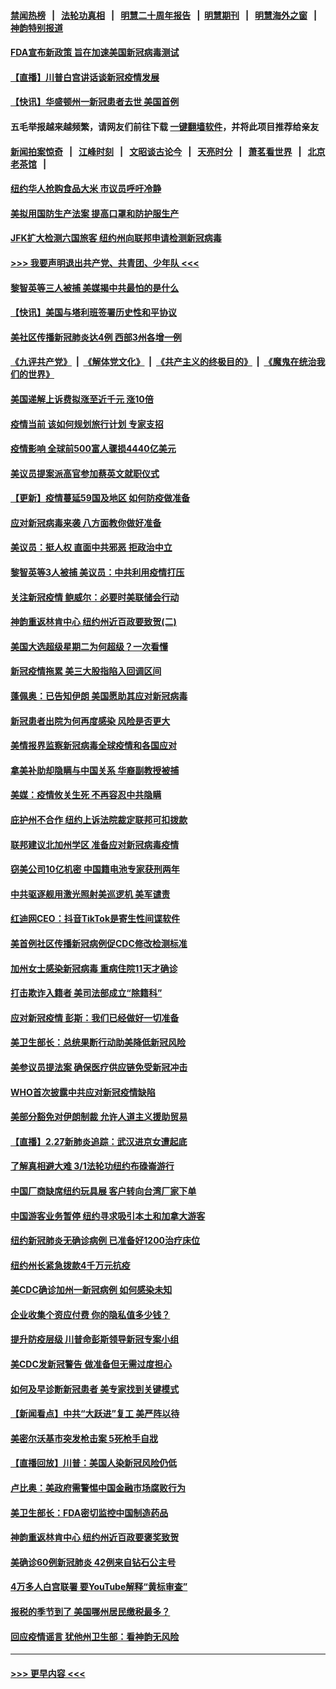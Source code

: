 #### [禁闻热榜](热点新闻.md?=0)  &nbsp;&nbsp;|&nbsp;&nbsp; [法轮功真相](https://github.com/gfw-breaker/truth/blob/master/README.md?=0) &nbsp;&nbsp;|&nbsp;&nbsp; [明慧二十周年报告](https://github.com/gfw-breaker/mh-reports/blob/master/README.md?=0) &nbsp;&nbsp;|&nbsp;&nbsp;[明慧期刊](https://github.com/gfw-breaker/mh-qikan) &nbsp;&nbsp;|&nbsp;&nbsp; [明慧海外之窗](https://github.com/gfw-breaker/mh-news/blob/master/README.md?=0) &nbsp;&nbsp;|&nbsp;&nbsp; [神韵特别报道](https://github.com/gfw-breaker/mh-news/blob/master/shenyun.md?=0)
#### [FDA宣布新政策 旨在加速美国新冠病毒测试](../pages/nsc412/n11905693.md?t=03010531) 
#### [【直播】川普白宫讲话谈新冠疫情发展](../pages/nsc412/n11905588.md?t=03010531) 
#### [【快讯】华盛顿州一新冠患者去世 美国首例](../pages/nsc412/n11905571.md?t=03010531) 
#### 五毛举报越来越频繁，请网友们前往下载 [一键翻墙软件](https://github.com/gfw-breaker/ssr-accounts)，并将此项目推荐给亲友
#### [新闻拍案惊奇](https://github.com/gfw-breaker/banned-news/blob/master/pages/link4.md) &nbsp;&nbsp;|&nbsp;&nbsp; [江峰时刻](https://github.com/gfw-breaker/banned-news/blob/master/pages/link4.md) &nbsp;&nbsp;|&nbsp;&nbsp; [文昭谈古论今](https://github.com/gfw-breaker/banned-news/blob/master/pages/link4.md) &nbsp;&nbsp;|&nbsp;&nbsp; [天亮时分](https://github.com/gfw-breaker/banned-news/blob/master/pages/link4.md) &nbsp;&nbsp;|&nbsp;&nbsp; [萧茗看世界](https://github.com/gfw-breaker/banned-news/blob/master/pages/link4.md) &nbsp;&nbsp;|&nbsp;&nbsp; [北京老茶馆](https://github.com/gfw-breaker/banned-news/blob/master/pages/link4.md) &nbsp;&nbsp;|&nbsp;&nbsp; 
#### [纽约华人抢购食品大米 市议员呼吁冷静](../pages/nsc412/n11904453.md?t=03010531) 
#### [美拟用国防生产法案 提高口罩和防护服生产](../pages/nsc412/n11905517.md?t=03010531) 
#### [JFK扩大检测六国旅客 纽约州向联邦申请检测新冠病毒](../pages/nsc412/n11905491.md?t=03010531) 
#### [>>> 我要声明退出共产党、共青团、少年队 <<<](https://github.com/begood0513/goodnews/blob/master/quit/letter.md) 
#### [黎智英等三人被捕 美媒揭中共最怕的是什么](../pages/nsc412/n11905316.md?t=03010531) 
#### [【快讯】美国与塔利班签署历史性和平协议](../pages/nsc412/n11905172.md?t=03010531) 
#### [美社区传播新冠肺炎达4例 西部3州各增一例](../pages/nsc412/n11904070.md?t=03010531) 
#### [《九评共产党》](https://github.com/begood0513/9ping.md/blob/master/README.md) &nbsp;|&nbsp; [《解体党文化》](../../../../jtdwh.md/blob/master/README.md)  &nbsp;|&nbsp; [《共产主义的终极目的》](../../../../gczydzjmd.md/blob/master/README.md) &nbsp;|&nbsp; [《魔鬼在统治我们的世界》](../../../../mgztzwmdsj.md/blob/master/README.md) 
#### [美国递解上诉费拟涨至近千元  涨10倍](../pages/nsc412/n11904466.md?t=03010531) 
#### [疫情当前 该如何规划旅行计划 专家支招](../pages/nsc412/n11903865.md?t=03010531) 
#### [疫情影响 全球前500富人骤损4440亿美元](../pages/nsc412/n11904283.md?t=03010531) 
#### [美议员提案派高官参加蔡英文就职仪式](../pages/nsc412/n11904166.md?t=03010531) 
#### [【更新】疫情蔓延59国及地区 如何防疫做准备](../pages/nsc412/n11890652.md?t=03010531) 
#### [应对新冠病毒来袭 八方面教你做好准备](../pages/nsc412/n11903736.md?t=03010531) 
#### [美议员：挺人权 直面中共邪恶 拒政治中立](../pages/nsc412/n11903790.md?t=03010531) 
#### [黎智英等3人被捕 美议员：中共利用疫情打压](../pages/nsc412/n11903768.md?t=03010531) 
#### [关注新冠疫情 鲍威尔：必要时美联储会行动](../pages/nsc412/n11903672.md?t=03010531) 
#### [神韵重返林肯中心 纽约州近百政要致贺(二)](../pages/nsc412/n11897500.md?t=03010531) 
#### [美国大选超级星期二为何超级？一次看懂](../pages/nsc412/n11903490.md?t=03010531) 
#### [新冠疫情拖累 美三大股指陷入回调区间](../pages/nsc412/n11903211.md?t=03010531) 
#### [蓬佩奥：已告知伊朗 美国愿助其应对新冠病毒](../pages/nsc412/n11903212.md?t=03010531) 
#### [新冠患者出院为何再度感染 风险是否更大](../pages/nsc412/n11903262.md?t=03010531) 
#### [美情报界监察新冠病毒全球疫情和各国应对](../pages/nsc412/n11903098.md?t=03010531) 
#### [拿美补助却隐瞒与中国关系 华裔副教授被捕](../pages/nsc412/n11901687.md?t=03010531) 
#### [美媒：疫情攸关生死 不再容忍中共隐瞒](../pages/nsc412/n11901694.md?t=03010531) 
#### [庇护州不合作  纽约上诉法院裁定联邦可扣拨款](../pages/nsc412/n11902238.md?t=03010531) 
#### [联邦建议北加州学区 准备应对新冠病毒疫情](../pages/nsc412/n11902448.md?t=03010531) 
#### [窃美公司10亿机密 中国籍电池专家获刑两年](../pages/nsc412/n11901996.md?t=03010531) 
#### [中共驱逐舰用激光照射美巡逻机 美军谴责](../pages/nsc412/n11901964.md?t=03010531) 
#### [红迪网CEO：抖音TikTok是寄生性间谍软件](../pages/nsc412/n11901675.md?t=03010531) 
#### [美首例社区传播新冠病例促CDC修改检测标准](../pages/nsc412/n11901490.md?t=03010531) 
#### [加州女士感染新冠病毒 重病住院11天才确诊](../pages/nsc412/n11901246.md?t=03010531) 
#### [打击欺诈入籍者 美司法部成立“除籍科”](../pages/nsc412/n11901364.md?t=03010531) 
#### [应对新冠疫情 彭斯：我们已经做好一切准备](../pages/nsc412/n11901268.md?t=03010531) 
#### [美卫生部长：总统果断行动助美降低新冠风险](../pages/nsc412/n11900906.md?t=03010531) 
#### [美参议员提法案 确保医疗供应链免受新冠冲击](../pages/nsc412/n11901144.md?t=03010531) 
#### [WHO首次披露中共应对新冠疫情缺陷](../pages/nsc412/n11900978.md?t=03010531) 
#### [美部分豁免对伊朗制裁 允许人道主义援助贸易](../pages/nsc412/n11900859.md?t=03010531) 
#### [【直播】2.27新肺炎追踪：武汉进京女遭起底](../pages/nsc412/n11900415.md?t=03010531) 
#### [了解真相避大难  3/1法轮功纽约布碌崙游行](../pages/nsc412/n11899501.md?t=03010531) 
#### [中国厂商缺席纽约玩具展  客户转向台湾厂家下单](../pages/nsc412/n11899505.md?t=03010531) 
#### [中国游客业务暂停  纽约寻求吸引本土和加拿大游客](../pages/nsc412/n11899492.md?t=03010531) 
#### [纽约新冠肺炎无确诊病例  已准备好1200治疗床位](../pages/nsc412/n11899474.md?t=03010531) 
#### [纽约州长紧急拨款4千万元抗疫](../pages/nsc412/n11899477.md?t=03010531) 
#### [美CDC确诊加州一新冠病例 如何感染未知](../pages/nsc412/n11899165.md?t=03010531) 
#### [企业收集个资应付费 你的隐私值多少钱？](../pages/nsc412/n11898097.md?t=03010531) 
#### [提升防疫层级 川普命彭斯领导新冠专案小组](../pages/nsc412/n11898934.md?t=03010531) 
#### [美CDC发新冠警告 做准备但无需过度担心](../pages/nsc412/n11898923.md?t=03010531) 
#### [如何及早诊断新冠患者 美专家找到关键模式](../pages/nsc412/n11898626.md?t=03010531) 
#### [【新闻看点】中共“大跃进”复工 美严阵以待](../pages/nsc412/n11898221.md?t=03010531) 
#### [美密尔沃基市突发枪击案 5死枪手自戕](../pages/nsc412/n11898687.md?t=03010531) 
#### [【直播回放】川普：美国人染新冠风险仍低](../pages/nsc412/n11898088.md?t=03010531) 
#### [卢比奥：美政府需警惕中国金融市场腐败行为](../pages/nsc412/n11898327.md?t=03010531) 
#### [美卫生部长：FDA密切监控中国制造药品](../pages/nsc412/n11898231.md?t=03010531) 
#### [神韵重返林肯中心 纽约州近百政要褒奖致贺](../pages/nsc412/n11893366.md?t=03010531) 
#### [美确诊60例新冠肺炎 42例来自钻石公主号](../pages/nsc412/n11898098.md?t=03010531) 
#### [4万多人白宫联署 要YouTube解释“黄标审查”](../pages/nsc412/n11897803.md?t=03010531) 
#### [报税的季节到了 美国哪州居民缴税最多？](../pages/nsc412/n11897626.md?t=03010531) 
#### [回应疫情谣言 犹他州卫生部：看神韵无风险](../pages/nsc412/n11896078.md?t=03010531) 

----
#### [ >>> 更早内容 <<< ](../indexes/nsc412-earlier.md)
